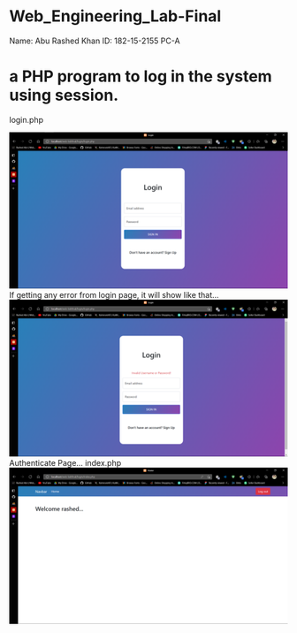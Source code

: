 # Web_Engineering_Lab-Final
Name: Abu Rashed Khan
ID: 182-15-2155
PC-A

# a PHP program to log in the system using session.
login.php

<img src="https://github.com/rashedabir/Web_Engineering_Lab-Final/blob/main/Output%20SS/login.png" alt="" />

<br/>
If getting any error from login page, it will show like that...

<img src="https://github.com/rashedabir/Web_Engineering_Lab-Final/blob/main/Output%20SS/error.png" alt="" />

<br/>
Authenticate Page...
index.php
<img src="https://github.com/rashedabir/Web_Engineering_Lab-Final/blob/main/Output%20SS/index.png" alt="" />
